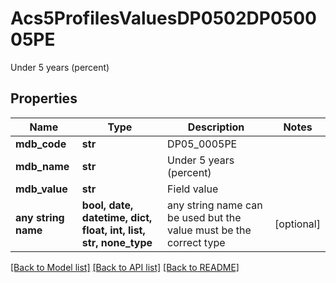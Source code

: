 # Acs5ProfilesValuesDP0502DP050005PE

Under 5 years (percent)

## Properties
Name | Type | Description | Notes
------------ | ------------- | ------------- | -------------
**mdb_code** | **str** | DP05_0005PE | 
**mdb_name** | **str** | Under 5 years (percent) | 
**mdb_value** | **str** | Field value | 
**any string name** | **bool, date, datetime, dict, float, int, list, str, none_type** | any string name can be used but the value must be the correct type | [optional]

[[Back to Model list]](../README.md#documentation-for-models) [[Back to API list]](../README.md#documentation-for-api-endpoints) [[Back to README]](../README.md)


